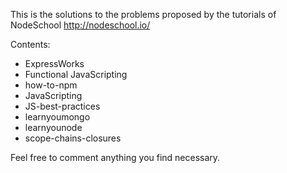 This is the solutions to the problems proposed by the tutorials of NodeSchool http://nodeschool.io/

Contents:
- ExpressWorks
- Functional JavaScripting
- how-to-npm
- JavaScripting
- JS-best-practices
- learnyoumongo
- learnyounode
- scope-chains-closures

Feel free to comment anything you find necessary.
